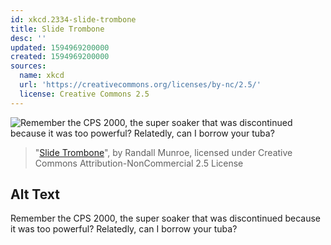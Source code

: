 ```yaml
---
id: xkcd.2334-slide-trombone
title: Slide Trombone
desc: ''
updated: 1594969200000
created: 1594969200000
sources:
  name: xkcd
  url: 'https://creativecommons.org/licenses/by-nc/2.5/'
  license: Creative Commons 2.5
---
```

![Remember the CPS 2000, the super soaker that was discontinued because it was too powerful? Relatedly, can I borrow your tuba?](https://imgs.xkcd.com/comics/slide_trombone.png)
> "[Slide Trombone](https://xkcd.com/2334/)", by Randall Munroe, licensed under Creative Commons Attribution-NonCommercial 2.5 License

## Alt Text
Remember the CPS 2000, the super soaker that was discontinued because it was too powerful? Relatedly, can I borrow your tuba?
